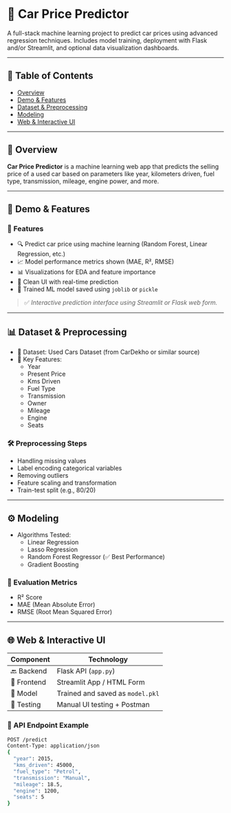 # 🚗 Car Price Predictor



A full-stack machine learning project to predict car prices using advanced regression techniques. Includes model training, deployment with Flask and/or Streamlit, and optional data visualization dashboards.

---

## 📌 Table of Contents

- [Overview](#-overview)
- [Demo & Features](#-demo--features)
- [Dataset & Preprocessing](#-dataset--preprocessing)
- [Modeling](#-modeling)
- [Web & Interactive UI](#-web--interactive-ui)

---

## 🧠 Overview

**Car Price Predictor** is a machine learning web app that predicts the selling price of a used car based on parameters like year, kilometers driven, fuel type, transmission, mileage, engine power, and more.

---

## 🎯 Demo & Features

### 🚀 Features

- 🔍 Predict car price using machine learning (Random Forest, Linear Regression, etc.)
- 📈 Model performance metrics shown (MAE, R², RMSE)
- 📊 Visualizations for EDA and feature importance
- 🧪 Clean UI with real-time prediction
- 🧠 Trained ML model saved using `joblib` or `pickle`

> ✅ *Interactive prediction interface using Streamlit or Flask web form.*

---

## 📊 Dataset & Preprocessing

- 📂 Dataset: Used Cars Dataset (from CarDekho or similar source)
- 🔑 Key Features:
  - Year
  - Present Price
  - Kms Driven
  - Fuel Type
  - Transmission
  - Owner
  - Mileage
  - Engine
  - Seats

### 🛠️ Preprocessing Steps

- Handling missing values
- Label encoding categorical variables
- Removing outliers
- Feature scaling and transformation
- Train-test split (e.g., 80/20)

---

## ⚙️ Modeling

- Algorithms Tested:
  - Linear Regression
  - Lasso Regression
  - Random Forest Regressor (✅ Best Performance)
  - Gradient Boosting

### 🧪 Evaluation Metrics

- R² Score
- MAE (Mean Absolute Error)
- RMSE (Root Mean Squared Error)

---

## 🌐 Web & Interactive UI

| Component | Technology |
|----------|------------|
| 🔙 Backend | Flask API (`app.py`) |
| 🧑 Frontend | Streamlit App / HTML Form |
| 💾 Model | Trained and saved as `model.pkl` |
| 🧪 Testing | Manual UI testing + Postman |

### 📌 API Endpoint Example

```bash
POST /predict
Content-Type: application/json
{
  "year": 2015,
  "kms_driven": 45000,
  "fuel_type": "Petrol",
  "transmission": "Manual",
  "mileage": 18.5,
  "engine": 1200,
  "seats": 5
}
